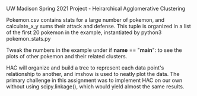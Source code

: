 UW Madison Spring 2021 Project - Heirarchical Agglomerative Clustering

Pokemon.csv contains stats for a large number of pokemon, and calculate_x_y sums their attack and defense.
This tuple is organized in a list of the first 20 pokemon in the example, instantiated by
	python3 pokemon_stats.py

Tweak the numbers in the example under
	if __name__ == "__main__":
to see the plots of other pokemon and their
related clusters. 

HAC will organize and build a tree to represent each
data point's relationship to another, and imshow is used to neatly plot
the data. The primary challenge in this assignment was to implement HAC
on our own without using scipy.linkage(), which would yield almost the
same results.
